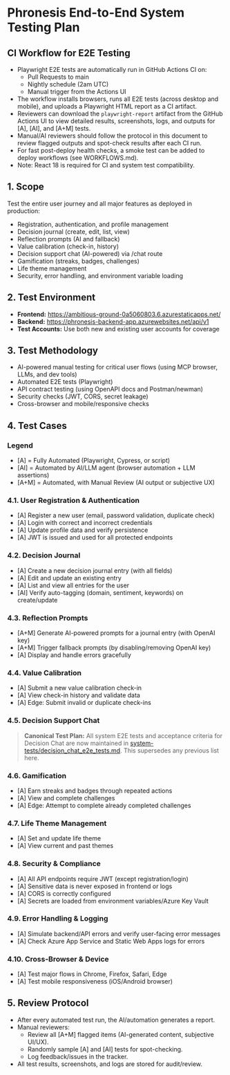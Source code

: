 # Phronesis End-to-End System Testing Plan

## CI Workflow for E2E Testing

- Playwright E2E tests are automatically run in GitHub Actions CI on:
  - Pull Requests to main
  - Nightly schedule (2am UTC)
  - Manual trigger from the Actions UI
- The workflow installs browsers, runs all E2E tests (across desktop and mobile), and uploads a Playwright HTML report as a CI artifact.
- Reviewers can download the `playwright-report` artifact from the GitHub Actions UI to view detailed results, screenshots, logs, and outputs for [A], [AI], and [A+M] tests.
- Manual/AI reviewers should follow the protocol in this document to review flagged outputs and spot-check results after each CI run.
- For fast post-deploy health checks, a smoke test can be added to deploy workflows (see WORKFLOWS.md).
- Note: React 18 is required for CI and system test compatibility.

## 1. Scope
Test the entire user journey and all major features as deployed in production:
- Registration, authentication, and profile management
- Decision journal (create, edit, list, view)
- Reflection prompts (AI and fallback)
- Value calibration (check-in, history)
- Decision support chat (AI-powered) via /chat route
- Gamification (streaks, badges, challenges)
- Life theme management
- Security, error handling, and environment variable loading

## 2. Test Environment
- **Frontend:** https://ambitious-ground-0a5060803.6.azurestaticapps.net/
- **Backend:** https://phronesis-backend-app.azurewebsites.net/api/v1
- **Test Accounts:** Use both new and existing user accounts for coverage

## 3. Test Methodology
- AI-powered manual testing for critical user flows (using MCP browser, LLMs, and dev tools)
- Automated E2E tests (Playwright)
- API contract testing (using OpenAPI docs and Postman/newman)
- Security checks (JWT, CORS, secret leakage)
- Cross-browser and mobile/responsive checks

## 4. Test Cases

### Legend
- [A] = Fully Automated (Playwright, Cypress, or script)
- [AI] = Automated by AI/LLM agent (browser automation + LLM assertions)
- [A+M] = Automated, with Manual Review (AI output or subjective UX)

### 4.1. User Registration & Authentication
- [A] Register a new user (email, password validation, duplicate check)
- [A] Login with correct and incorrect credentials
- [A] Update profile data and verify persistence
- [A] JWT is issued and used for all protected endpoints

### 4.2. Decision Journal
- [A] Create a new decision journal entry (with all fields)
- [A] Edit and update an existing entry
- [A] List and view all entries for the user
- [AI] Verify auto-tagging (domain, sentiment, keywords) on create/update

### 4.3. Reflection Prompts
- [A+M] Generate AI-powered prompts for a journal entry (with OpenAI key)
- [A+M] Trigger fallback prompts (by disabling/removing OpenAI key)
- [A] Display and handle errors gracefully

### 4.4. Value Calibration
- [A] Submit a new value calibration check-in
- [A] View check-in history and validate data
- [A] Edge: Submit invalid or duplicate check-ins

### 4.5. Decision Support Chat

> **Canonical Test Plan:** All system E2E tests and acceptance criteria for Decision Chat are now maintained in [system-tests/decision_chat_e2e_tests.md](system-tests/decision_chat_e2e_tests.md). This supersedes any previous list here.

### 4.6. Gamification
- [A] Earn streaks and badges through repeated actions
- [A] View and complete challenges
- [A] Edge: Attempt to complete already completed challenges

### 4.7. Life Theme Management
- [A] Set and update life theme
- [A] View current and past themes

### 4.8. Security & Compliance
- [A] All API endpoints require JWT (except registration/login)
- [A] Sensitive data is never exposed in frontend or logs
- [A] CORS is correctly configured
- [A] Secrets are loaded from environment variables/Azure Key Vault

### 4.9. Error Handling & Logging
- [A] Simulate backend/API errors and verify user-facing error messages
- [A] Check Azure App Service and Static Web Apps logs for errors

### 4.10. Cross-Browser & Device
- [A] Test major flows in Chrome, Firefox, Safari, Edge
- [A] Test mobile responsiveness (iOS/Android browser)

## 5. Review Protocol
- After every automated test run, the AI/automation generates a report.
- Manual reviewers:
    - Review all [A+M] flagged items (AI-generated content, subjective UI/UX).
    - Randomly sample [A] and [AI] tests for spot-checking.
    - Log feedback/issues in the tracker.
- All test results, screenshots, and logs are stored for audit/review.


